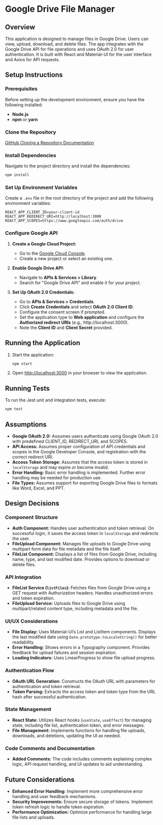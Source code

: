 # Google Drive File Manager

## Overview

This application is designed to manage files in Google Drive. Users can view, upload, download, and delete files. The app integrates with the Google Drive API for file operations and uses OAuth 2.0 for user authentication. It is built with React and Material-UI for the user interface and Axios for API requests.

## Setup Instructions

### Prerequisites

Before setting up the development environment, ensure you have the following installed:
- **Node.js**
- **npm** or **yarn**

### Clone the Repository

[GitHub Cloning a Repository Documentation](https://docs.github.com/en/repositories/creating-and-managing-repositories/cloning-a-repository#cloning-a-repository)

### Install Dependencies

Navigate to the project directory and install the dependencies:
```bash
npm install
```

### Set Up Environment Variables

Create a `.env` file in the root directory of the project and add the following environment variables:
```
REACT_APP_CLIENT_ID=your-client-id
REACT_APP_REDIRECT_URI=http://localhost:3000
REACT_APP_SCOPES=https://www.googleapis.com/auth/drive
```

### Configure Google API

1. **Create a Google Cloud Project:**
   - Go to the [Google Cloud Console](https://console.cloud.google.com/).
   - Create a new project or select an existing one.

2. **Enable Google Drive API:**
   - Navigate to **APIs & Services > Library**.
   - Search for "Google Drive API" and enable it for your project.

3. **Set Up OAuth 2.0 Credentials:**
   - Go to **APIs & Services > Credentials**.
   - Click **Create Credentials** and select **OAuth 2.0 Client ID**.
   - Configure the consent screen if prompted.
   - Set the application type to **Web application** and configure the **Authorized redirect URIs** (e.g., http://localhost:3000).
   - Note the **Client ID** and **Client Secret** provided.

## Running the Application

1. Start the application:
   ```bash
   npm start
   ```

2. Open [http://localhost:3000](http://localhost:3000) in your browser to view the application.

## Running Tests

To run the Jest unit and integration tests, execute:
```bash
npm test
```

## Assumptions

- **Google OAuth 2.0:** Assumes users authenticate using Google OAuth 2.0 with predefined CLIENT_ID, REDIRECT_URI, and SCOPES.
- **API Access:** Assumes proper configuration of API credentials and scopes in the Google Developer Console, and registration with the correct redirect URI.
- **Access Token Storage:** Assumes that the access token is stored in `localStorage` and may expire or become invalid.
- **Error Handling:** Basic error handling is implemented. Further error handling may be needed for production use.
- **File Types:** Assumes support for exporting Google Drive files to formats like Word, Excel, and PPT.

## Design Decisions

### Component Structure

- **Auth Component:** Handles user authentication and token retrieval. On successful login, it saves the access token in `localStorage` and redirects the user.
- **FileUpload Component:** Manages file uploads to Google Drive using multipart form data for file metadata and the file itself.
- **FileList Component:** Displays a list of files from Google Drive, including name, type, and last modified date. Provides options to download or delete files.

### API Integration

- **FileList Service (`listFiles`):** Fetches files from Google Drive using a GET request with Authorization headers. Handles unauthorized errors and token expiration.
- **FileUpload Service:** Uploads files to Google Drive using multipart/related content type, including metadata and the file.

### UI/UX Considerations

- **File Display:** Uses Material-UI’s List and ListItem components. Displays the last modified date using `Date.prototype.toLocaleString()` for better readability.
- **Error Handling:** Shows errors in a Typography component. Provides feedback for upload failures and session expiration.
- **Loading Indicators:** Uses LinearProgress to show file upload progress.

### Authentication Flow

- **OAuth URL Generation:** Constructs the OAuth URL with parameters for authentication and token retrieval.
- **Token Parsing:** Extracts the access token and token type from the URL hash after successful authentication.

### State Management

- **React State:** Utilizes React hooks (`useState`, `useEffect`) for managing state, including file list, authentication token, and error messages.
- **File Management:** Implements functions for handling file uploads, downloads, and deletions, updating the UI as needed.

### Code Comments and Documentation

- **Added Comments:** The code includes comments explaining complex logic, API request handling, and UI updates to aid understanding.

## Future Considerations

- **Enhanced Error Handling:** Implement more comprehensive error handling and user feedback mechanisms.
- **Security Improvements:** Ensure secure storage of tokens. Implement token refresh logic to handle token expiration. 
- **Performance Optimization:** Optimize performance for handling large file lists and uploads.

